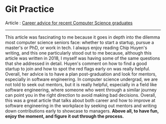 # Git Practice

Article : [Career advice for recent Computer Science graduates](https://huyenchip.com/2018/10/08/career-advice-recent-cs-graduates.html)

---

This article was fascinating to me because it goes in depth into the dilemma most computer science seniors face: whether to start a startup, pursue a master's or PhD, or work in tech. I always enjoy reading Chip Huyen's writing, and this one particularly stood out to me because, although this article was written in 2018, I myself was having some of the same questions that she addressed in detail. Huyen's comment on how to find a good startup to join and how to spot the red flags early on was really helpful. Overall, her advice is to have a plan post-graduation and look for mentors, especially in software engineering. In computer science undergrad, we are not told to seek out mentors, but it is really helpful, especially in a field like software engineering, where someone who went through a similar journey can point you in the right direction to avoid making bad decisions. Overall, this was a great article that talks about both career and how to improve at software engineering in the workplace by seeking out mentors and writing down contributions early to showcase to managers. **Above all, to have fun, enjoy the moment, and figure it out through the process.**
